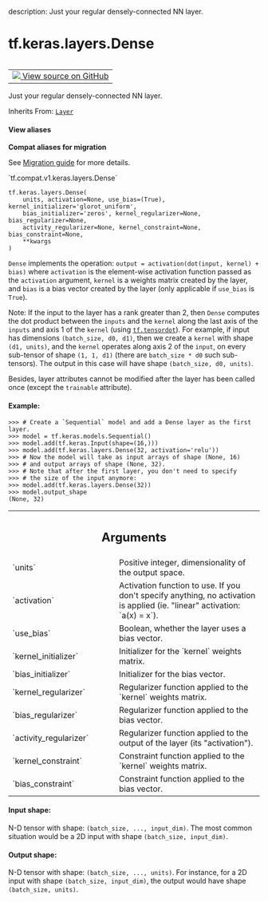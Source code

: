 description: Just your regular densely-connected NN layer.

<div itemscope itemtype="http://developers.google.com/ReferenceObject">
<meta itemprop="name" content="tf.keras.layers.Dense" />
<meta itemprop="path" content="Stable" />
<meta itemprop="property" content="__init__"/>
<meta itemprop="property" content="__new__"/>
</div>

# tf.keras.layers.Dense

<!-- Insert buttons and diff -->

<table class="tfo-notebook-buttons tfo-api nocontent" align="left">
<td>
  <a target="_blank" href="https://github.com/tensorflow/tensorflow/blob/r2.4/tensorflow/python/keras/layers/core.py#L1081-L1247">
    <img src="https://www.tensorflow.org/images/GitHub-Mark-32px.png" />
    View source on GitHub
  </a>
</td>
</table>



Just your regular densely-connected NN layer.

Inherits From: [`Layer`](../../../tf/keras/layers/Layer.md)

<section class="expandable">
  <h4 class="showalways">View aliases</h4>
  <p>
<b>Compat aliases for migration</b>
<p>See
<a href="https://www.tensorflow.org/guide/migrate">Migration guide</a> for
more details.</p>
<p>`tf.compat.v1.keras.layers.Dense`</p>
</p>
</section>

<pre class="devsite-click-to-copy prettyprint lang-py tfo-signature-link">
<code>tf.keras.layers.Dense(
    units, activation=None, use_bias=(True), kernel_initializer='glorot_uniform',
    bias_initializer='zeros', kernel_regularizer=None, bias_regularizer=None,
    activity_regularizer=None, kernel_constraint=None, bias_constraint=None,
    **kwargs
)
</code></pre>



<!-- Placeholder for "Used in" -->

`Dense` implements the operation:
`output = activation(dot(input, kernel) + bias)`
where `activation` is the element-wise activation function
passed as the `activation` argument, `kernel` is a weights matrix
created by the layer, and `bias` is a bias vector created by the layer
(only applicable if `use_bias` is `True`).

Note: If the input to the layer has a rank greater than 2, then `Dense`
computes the dot product between the `inputs` and the `kernel` along the
last axis of the `inputs` and axis 1 of the `kernel` (using <a href="../../../tf/tensordot.md"><code>tf.tensordot</code></a>).
For example, if input has dimensions `(batch_size, d0, d1)`,
then we create a `kernel` with shape `(d1, units)`, and the `kernel` operates
along axis 2 of the `input`, on every sub-tensor of shape `(1, 1, d1)`
(there are `batch_size * d0` such sub-tensors).
The output in this case will have shape `(batch_size, d0, units)`.

Besides, layer attributes cannot be modified after the layer has been called
once (except the `trainable` attribute).

#### Example:



```
>>> # Create a `Sequential` model and add a Dense layer as the first layer.
>>> model = tf.keras.models.Sequential()
>>> model.add(tf.keras.Input(shape=(16,)))
>>> model.add(tf.keras.layers.Dense(32, activation='relu'))
>>> # Now the model will take as input arrays of shape (None, 16)
>>> # and output arrays of shape (None, 32).
>>> # Note that after the first layer, you don't need to specify
>>> # the size of the input anymore:
>>> model.add(tf.keras.layers.Dense(32))
>>> model.output_shape
(None, 32)
```

<!-- Tabular view -->
 <table class="responsive fixed orange">
<colgroup><col width="214px"><col></colgroup>
<tr><th colspan="2"><h2 class="add-link">Arguments</h2></th></tr>

<tr>
<td>
`units`
</td>
<td>
Positive integer, dimensionality of the output space.
</td>
</tr><tr>
<td>
`activation`
</td>
<td>
Activation function to use.
If you don't specify anything, no activation is applied
(ie. "linear" activation: `a(x) = x`).
</td>
</tr><tr>
<td>
`use_bias`
</td>
<td>
Boolean, whether the layer uses a bias vector.
</td>
</tr><tr>
<td>
`kernel_initializer`
</td>
<td>
Initializer for the `kernel` weights matrix.
</td>
</tr><tr>
<td>
`bias_initializer`
</td>
<td>
Initializer for the bias vector.
</td>
</tr><tr>
<td>
`kernel_regularizer`
</td>
<td>
Regularizer function applied to
the `kernel` weights matrix.
</td>
</tr><tr>
<td>
`bias_regularizer`
</td>
<td>
Regularizer function applied to the bias vector.
</td>
</tr><tr>
<td>
`activity_regularizer`
</td>
<td>
Regularizer function applied to
the output of the layer (its "activation").
</td>
</tr><tr>
<td>
`kernel_constraint`
</td>
<td>
Constraint function applied to
the `kernel` weights matrix.
</td>
</tr><tr>
<td>
`bias_constraint`
</td>
<td>
Constraint function applied to the bias vector.
</td>
</tr>
</table>



#### Input shape:

N-D tensor with shape: `(batch_size, ..., input_dim)`.
The most common situation would be
a 2D input with shape `(batch_size, input_dim)`.



#### Output shape:

N-D tensor with shape: `(batch_size, ..., units)`.
For instance, for a 2D input with shape `(batch_size, input_dim)`,
the output would have shape `(batch_size, units)`.


